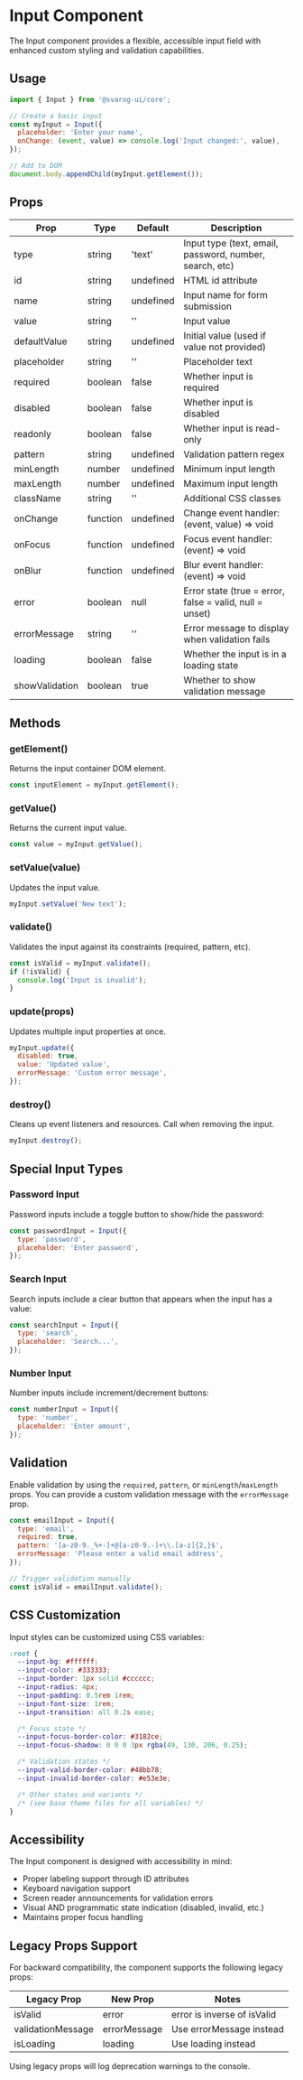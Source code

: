 # Input Component

The Input component provides a flexible, accessible input field with enhanced custom styling and validation capabilities.

## Usage

```javascript
import { Input } from '@svarog-ui/core';

// Create a basic input
const myInput = Input({
  placeholder: 'Enter your name',
  onChange: (event, value) => console.log('Input changed:', value),
});

// Add to DOM
document.body.appendChild(myInput.getElement());
```

## Props

| Prop           | Type     | Default   | Description                                             |
| -------------- | -------- | --------- | ------------------------------------------------------- |
| type           | string   | 'text'    | Input type (text, email, password, number, search, etc) |
| id             | string   | undefined | HTML id attribute                                       |
| name           | string   | undefined | Input name for form submission                          |
| value          | string   | ''        | Input value                                             |
| defaultValue   | string   | undefined | Initial value (used if value not provided)              |
| placeholder    | string   | ''        | Placeholder text                                        |
| required       | boolean  | false     | Whether input is required                               |
| disabled       | boolean  | false     | Whether input is disabled                               |
| readonly       | boolean  | false     | Whether input is read-only                              |
| pattern        | string   | undefined | Validation pattern regex                                |
| minLength      | number   | undefined | Minimum input length                                    |
| maxLength      | number   | undefined | Maximum input length                                    |
| className      | string   | ''        | Additional CSS classes                                  |
| onChange       | function | undefined | Change event handler: (event, value) => void            |
| onFocus        | function | undefined | Focus event handler: (event) => void                    |
| onBlur         | function | undefined | Blur event handler: (event) => void                     |
| error          | boolean  | null      | Error state (true = error, false = valid, null = unset) |
| errorMessage   | string   | ''        | Error message to display when validation fails          |
| loading        | boolean  | false     | Whether the input is in a loading state                 |
| showValidation | boolean  | true      | Whether to show validation message                      |

## Methods

### getElement()

Returns the input container DOM element.

```javascript
const inputElement = myInput.getElement();
```

### getValue()

Returns the current input value.

```javascript
const value = myInput.getValue();
```

### setValue(value)

Updates the input value.

```javascript
myInput.setValue('New text');
```

### validate()

Validates the input against its constraints (required, pattern, etc).

```javascript
const isValid = myInput.validate();
if (!isValid) {
  console.log('Input is invalid');
}
```

### update(props)

Updates multiple input properties at once.

```javascript
myInput.update({
  disabled: true,
  value: 'Updated value',
  errorMessage: 'Custom error message',
});
```

### destroy()

Cleans up event listeners and resources. Call when removing the input.

```javascript
myInput.destroy();
```

## Special Input Types

### Password Input

Password inputs include a toggle button to show/hide the password:

```javascript
const passwordInput = Input({
  type: 'password',
  placeholder: 'Enter password',
});
```

### Search Input

Search inputs include a clear button that appears when the input has a value:

```javascript
const searchInput = Input({
  type: 'search',
  placeholder: 'Search...',
});
```

### Number Input

Number inputs include increment/decrement buttons:

```javascript
const numberInput = Input({
  type: 'number',
  placeholder: 'Enter amount',
});
```

## Validation

Enable validation by using the `required`, `pattern`, or `minLength`/`maxLength` props. You can provide a custom validation message with the `errorMessage` prop.

```javascript
const emailInput = Input({
  type: 'email',
  required: true,
  pattern: '[a-z0-9._%+-]+@[a-z0-9.-]+\\.[a-z]{2,}$',
  errorMessage: 'Please enter a valid email address',
});

// Trigger validation manually
const isValid = emailInput.validate();
```

## CSS Customization

Input styles can be customized using CSS variables:

```css
:root {
  --input-bg: #ffffff;
  --input-color: #333333;
  --input-border: 1px solid #cccccc;
  --input-radius: 4px;
  --input-padding: 0.5rem 1rem;
  --input-font-size: 1rem;
  --input-transition: all 0.2s ease;

  /* Focus state */
  --input-focus-border-color: #3182ce;
  --input-focus-shadow: 0 0 0 3px rgba(49, 130, 206, 0.25);

  /* Validation states */
  --input-valid-border-color: #48bb78;
  --input-invalid-border-color: #e53e3e;

  /* Other states and variants */
  /* (see base theme files for all variables) */
}
```

## Accessibility

The Input component is designed with accessibility in mind:

- Proper labeling support through ID attributes
- Keyboard navigation support
- Screen reader announcements for validation errors
- Visual AND programmatic state indication (disabled, invalid, etc.)
- Maintains proper focus handling

## Legacy Props Support

For backward compatibility, the component supports the following legacy props:

| Legacy Prop       | New Prop     | Notes                       |
| ----------------- | ------------ | --------------------------- |
| isValid           | error        | error is inverse of isValid |
| validationMessage | errorMessage | Use errorMessage instead    |
| isLoading         | loading      | Use loading instead         |

Using legacy props will log deprecation warnings to the console.
